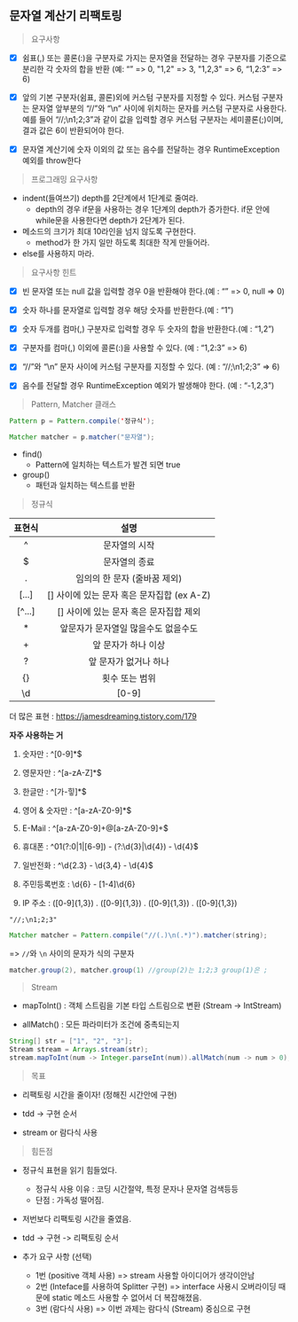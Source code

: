 ## 문자열 계산기 리팩토링

> 요구사항

- [x] 쉼표(,) 또는 콜론(:)을 구분자로 가지는 문자열을 전달하는 경우 구분자를 기준으로 분리한 각 숫자의 합을 반환 (예: “” => 0, "1,2" => 3, "1,2,3" => 6, “1,2:3” => 6)

- [x] 앞의 기본 구분자(쉼표, 콜론)외에 커스텀 구분자를 지정할 수 있다. 커스텀 구분자는 문자열 앞부분의 “//”와 “\n” 사이에 위치하는 문자를 커스텀 구분자로 사용한다. 예를 들어 “//;\n1;2;3”과 같이 값을 입력할 경우 커스텀 구분자는 세미콜론(;)이며, 결과 값은 6이 반환되어야 한다.

- [x] 문자열 계산기에 숫자 이외의 값 또는 음수를 전달하는 경우 RuntimeException 예외를 throw한다



> 프로그래밍 요구사항

- indent(들여쓰기) depth를 2단계에서 1단계로 줄여라.
  - depth의 경우 if문을 사용하는 경우 1단계의 depth가 증가한다. if문 안에 while문을 사용한다면 depth가 2단계가 된다.
- 메소드의 크기가 최대 10라인을 넘지 않도록 구현한다.
  - method가 한 가지 일만 하도록 최대한 작게 만들어라.
- else를 사용하지 마라.



> 요구사항 힌트

- [x] 빈 문자열 또는 null 값을 입력할 경우 0을 반환해야 한다.(예 : “” => 0, null => 0)

- [x] 숫자 하나를 문자열로 입력할 경우 해당 숫자를 반환한다.(예 : “1”)

- [x]  숫자 두개를 컴마(,) 구분자로 입력할 경우 두 숫자의 합을 반환한다.(예 : “1,2”)

- [x]  구분자를 컴마(,) 이외에 콜론(:)을 사용할 수 있다. (예 : “1,2:3” => 6)

- [x]  “//”와 “\n” 문자 사이에 커스텀 구분자를 지정할 수 있다. (예 : “//;\n1;2;3” => 6)

- [x] 음수를 전달할 경우 RuntimeException 예외가 발생해야 한다. (예 : “-1,2,3”)



> Pattern, Matcher 클래스

```java
Pattern p = Pattern.compile('정규식');
```

```java
Matcher matcher = p.matcher("문자열");
```



- find() 
  - Pattern에 일치하는 텍스트가 발견 되면 true
- group()
  - 패턴과 일치하는 텍스트를 반환



> 정규식

| 표현식 |                    설명                    |
| :----: | :----------------------------------------: |
|   ^    |               문자열의 시작                |
|   $    |               문자열의 종료                |
|   .    |        임의의 한 문자 (줄바꿈 제외)        |
| [...]  | [] 사이에 있는 문자 혹은 문자집합 (ex A-Z) |
| [^...] |   [] 사이에 있는 문자 혹은 문자집합 제외   |
|   *    |    앞문자가 문자열일 많을수도 없을수도     |
|   +    |            앞 문자가 하나 이상             |
|   ?    |           앞 문자가 없거나 하나            |
|   {}   |               횟수 또는 범위               |
|   \d   |                   [0-9]                    |

더 많은 표현 : https://jamesdreaming.tistory.com/179

**자주 사용하는 거**

1. 숫자만 : ^[0-9]*$

2.  영문자만 : ^[a-zA-Z]*$

3.  한글만 : ^[가-힣]*$

4. 영어 & 숫자만 : ^[a-zA-Z0-9]*$

5. E-Mail : ^[a-zA-Z0-9]+@[a-zA-Z0-9]+$

6. 휴대폰 : ^01(?:0|1|[6-9]) - (?:\d{3}|\d{4}) - \d{4}$

7. 일반전화 : ^\d{2.3} - \d{3,4} - \d{4}$

8. 주민등록번호 : \d{6} \- [1-4]\d{6}

9. IP 주소 : ([0-9]{1,3}) \. ([0-9]{1,3}) \. ([0-9]{1,3}) \. ([0-9]{1,3})



`"//;\n1;2;3"`

```java
Matcher matcher = Pattern.compile("//(.)\n(.*)").matcher(string);
```

=> `//`와 `\n` 사이의 문자가 식의 구분자

```java
matcher.group(2), matcher.group(1) //group(2)는 1;2;3 group(1)은 ;
```



> Stream

- mapToInt() : 객체 스트림을 기본 타입 스트림으로 변환 (Stream -> IntStream)

- allMatch() : 모든 파라미터가 조건에 중촉되는지

```java
String[] str = ["1", "2", "3"];
Stream stream = Arrays.stream(str);
stream.mapToInt(num -> Integer.parseInt(num)).allMatch(num -> num > 0);
```



>목표

- 리팩토링 시간을 줄이자! (정해진 시간안에 구현)

- tdd -> 구현 순서

- stream or 람다식 사용

  

> 힘든점

- 정규식 표현을 읽기 힘들었다.
  - 정규식 사용 이유 : 코딩 시간절약, 특정 문자나 문자열 검색등등
  - 단점  : 가독성 떨어짐.

- 저번보다 리팩토링 시간을 줄였음.
- tdd -> 구현 -> 리팩토링 순서
- 추가 요구 사항 (선택)
  - 1번 (positive 객체 사용) => stream 사용할 아이디어가 생각이안남
  - 2번 (Inteface를 사용하여 Splitter 구현) => interface 사용시 오버라이딩 때문에 static 메소드 사용할 수 없어서 더 복잡해졌음. 
  - 3번 (람다식 사용) => 이번 과제는 람다식 (Stream) 중심으로 구현